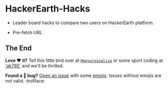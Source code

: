 # HackerEarth-Hacks

* Leader board hacks to compare two users on HackerEarth platform.

* Pre-fetch URL


## The End

**Love :heart: it?** Tell this little bird over at [`@mayurpipaliya`](https://twitter.com/mayurpipaliya) or some sport coding at ['ak795'](https://codeforces.com/profile/ak795) and we'll be thrilled.

**Found a :bug: bug?** [Open an issue](https://github.com/mayurah/HackerEarth-Hacks/issues/new) with some [emojis](http://emoji.muan.co). Issues without emojis are not valid. :trollface:
